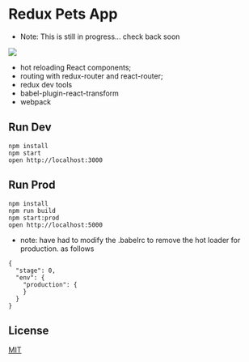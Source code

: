 Redux Pets App
=====================

- Note: This is still in progress... check back soon

![](https://github.com/StevenIseki/redux-examples/public/img/darkdog.png)

* hot reloading React components;
* routing with redux-router and react-router;
* redux dev tools
* babel-plugin-react-transform
* webpack

## Run Dev

```
npm install
npm start
open http://localhost:3000
```

## Run Prod

```
npm install
npm run build
npm start:prod
open http://localhost:5000
```

* note: have had to modify the .babelrc to remove the hot loader for production. as follows

```
{
  "stage": 0,
  "env": {
    "production": {
    }
  }
}
```

## License

[MIT](http://isekivacenz.mit-license.org/)